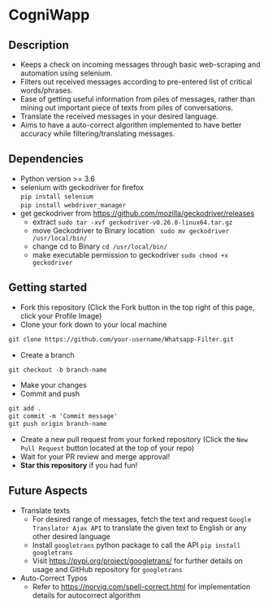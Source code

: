 # CogniWapp

## Description
- Keeps a check on incoming messages through basic web-scraping and automation using selenium.
- Filters out received messages according to pre-entered list of critical words/phrases.
- Ease of getting useful information from piles of messages, rather than mining out important piece of texts from piles of conversations.
- Translate the received messages in your desired language.
- Aims to have a auto-correct algorithm implemented to have better accuracy while filtering/translating messages.

## Dependencies
- Python version >= 3.6
- selenium with geckodriver for firefox<br/>
  ```pip install selenium```<br/>
  ```pip install webdriver_manager```
- get geckodriver from https://github.com/mozilla/geckodriver/releases<br/>
  - extract ```sudo tar -xvf geckodriver-v0.26.0-linux64.tar.gz```
  - move Geckodriver to Binary location ``` sudo mv geckodriver /usr/local/bin/```
  - change cd to Binary ```cd /usr/local/bin/```
  - make executable permission to geckodriver ```sudo chmod +x geckodriver```


## Getting started
* Fork this repository (Click the Fork button in the top right of this page, click your Profile Image)
* Clone your fork down to your local machine

```markdown
git clone https://github.com/your-username/Whatsapp-Filter.git
```

* Create a branch

```markdown
git checkout -b branch-name
```

* Make your changes
* Commit and push

```markdown
git add .
git commit -m 'Commit message'
git push origin branch-name
```

* Create a new pull request from your forked repository (Click the `New Pull Request` button located at the top of your repo)
* Wait for your PR review and merge approval!
* __Star this repository__ if you had fun!

## Future Aspects
- Translate texts
  * For desired range of messages, fetch the text and request `Google Translator Ajax API` to translate the given text to English or any other desired language
  * Install `googletrans` python package to call the API
    ```pip install googletrans```
  * Visit https://pypi.org/project/googletrans/ for further details on usage and GitHub repository for `googletrans`
- Auto-Correct Typos
  * Refer to https://norvig.com/spell-correct.html for implementation details for autocorrect algorithm
